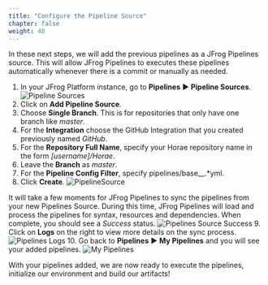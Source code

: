 ```yaml
---
title: "Configure the Pipeline Source"
chapter: false
weight: 40
---
```


In these next steps, we will add the previous pipelines as a JFrog Pipelines source. This will allow JFrog Pipelines to executes these pipelines automatically whenever there is a commit or manually as needed.

1. In your JFrog Platform instance, go to **Pipelines** ► **Pipeline Sources**.
![Pipeline Sources](/images/PipelineSources.png)
2. Click on **Add Pipeline Source**.
3. Choose **Single Branch**. This is for repositories that only have one branch like _master_.
4. For the **Integration** choose the GitHub Integration that you created previously named _GitHub_.
5. For the **Repository Full Name**, specify your Horae repository name in the form _[username]/Horae_.
6. Leave the **Branch** as _master_.
7. For the **Pipeline Config Filter**, specify pipelines/base__.*yml.
8. Click **Create**.
![PipelineSource](/images/AddPipelineSource.png)

It will take a few moments for JFrog Pipelines to sync the pipelines from your new Pipelines Source. During this time, JFrog Pipelines will load and process the pipelines for syntax, resources and dependencies. When complete, you should see a _Success_ status. 
![Pipelines Source Success](/images/PipelinesSourceSuccess.png)
9. Click on **Logs** on the right to view more details on the sync process.
![Pipelines Logs](/images/PipelinesLog.png)
10. Go back to **Pipelines** ► **My Pipelines** and you will see your added pipelines.
![My Pipelines](/images/MyPipelinesFinal.png)

With your pipelines added, we are now ready to execute the pipelines, initialize our environment and build our artifacts!